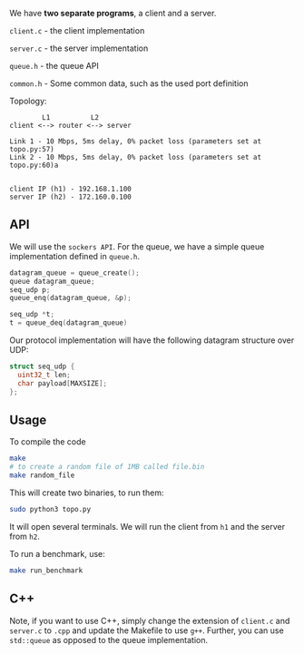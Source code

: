 We have **two separate programs**, a client and a server.

``client.c`` - the client implementation

``server.c`` - the server implementation

``queue.h`` - the queue API

``common.h`` - Some common data, such as the used port definition

Topology:
```
        L1          L2
client <--> router <--> server

Link 1 - 10 Mbps, 5ms delay, 0% packet loss (parameters set at topo.py:57)
Link 2 - 10 Mbps, 5ms delay, 0% packet loss (parameters set at topo.py:60)a


client IP (h1) - 192.168.1.100
server IP (h2) - 172.160.0.100
```
## API
We will use the `sockers API`. For the queue, we have a simple queue implementation
defined in `queue.h`.

```C
datagram_queue = queue_create();
queue datagram_queue;
seq_udp p;
queue_enq(datagram_queue, &p);

seq_udp *t;
t = queue_deq(datagram_queue)
```

Our protocol implementation will have the following datagram structure over UDP:

```C
struct seq_udp {    
  uint32_t len;    
  char payload[MAXSIZE];    
};
```

## Usage
To compile the code
```bash
make
# to create a random file of 1MB called file.bin
make random_file
```

This will create two binaries, to run them:
```bash
sudo python3 topo.py
```
It will open several terminals. We will run the client from `h1` and
the server from `h2`.

To run a benchmark, use:
```bash
make run_benchmark
```

## C++
Note, if you want to use C++, simply change the extension of `client.c` and
`server.c` to `.cpp` and update the Makefile to use `g++`. Further, you can
use `std::queue` as opposed to the queue implementation.
